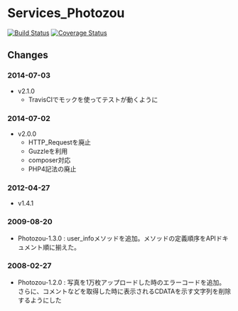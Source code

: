# Services_Photozou

[![Build Status](https://secure.travis-ci.org/ha1t/php-Services_Photozou.png?branch=master)](http://travis-ci.org/ha1t/php-Services_Photozou)
[![Coverage Status](https://coveralls.io/repos/ha1t/php-Services_Photozou/badge.png?branch=use_coveralls)](https://coveralls.io/r/ha1t/php-Services_Photozou?branch=use_coveralls)

## Changes

### 2014-07-03

- v2.1.0
    - TravisCIでモックを使ってテストが動くように

### 2014-07-02

- v2.0.0
    - HTTP_Requestを廃止
    - Guzzleを利用
    - composer対応
    - PHP4記法の廃止

### 2012-04-27

* v1.4.1

### 2009-08-20

* Photozou-1.3.0 :
user_infoメソッドを追加。メソッドの定義順序をAPIドキュメント順に揃えた。

### 2008-02-27

* Photozou-1.2.0 :
写真を1万枚アップロードした時のエラーコードを追加。さらに、コメントなどを取得した時に表示されるCDATAを示す文字列を削除するようにした
